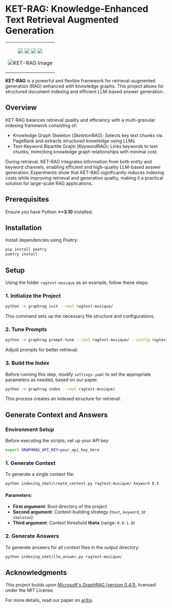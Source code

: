 # KET-RAG: Knowledge-Enhanced Text Retrieval Augmented Generation

<div align="center"> 
<table border="0" width="100%">
<tr>
<td>
<div>
    <p style="text-align: center;">
        <a href='https://lightrag.github.io'><img src='https://img.shields.io/badge/Project-Page-Green'></a>
        <a href='https://arxiv.org/abs/2502.09304'><img src='https://img.shields.io/badge/arXiv-2502.09304-b31b1b'></a>
        <img src="https://img.shields.io/badge/python-3.10-blue">
        <a href="https://pypi.org/project/lightrag-hku/"><img src="https://img.shields.io/pypi/v/lightrag-hku.svg"></a>
    </p>
    <p style="text-align: center;">
        <img src="https://raw.githubusercontent.com/waetr/KET-RAG/main/ketrag.png" alt="KET-RAG Image" width="width: 70%; max-width: 800px;">
    </p>
</div>
</td>
</tr>
</table>
</div>

**KET-RAG** is a powerful and flexible framework for retrieval-augmented generation (RAG) enhanced with knowledge graphs. This project allows for structured document indexing and efficient LLM-based answer generation.

## Overview

KET-RAG balances retrieval quality and efficiency with a multi-granular indexing framework consisting of:

- Knowledge Graph Skeleton (*SkeletonRAG*): Selects key text chunks via PageRank and extracts structured knowledge using LLMs.
- Text-Keyword Bipartite Graph (*KeywordRAG*): Links keywords to text chunks, mimicking knowledge graph relationships with minimal cost.

During retrieval, KET-RAG integrates information from both entity and keyword channels, enabling efficient and high-quality LLM-based answer generation. Experiments show that KET-RAG significantly reduces indexing costs while improving retrieval and generation quality, making it a practical solution for large-scale RAG applications.

## Prerequisites

Ensure you have Python **>=3.10** installed.

## Installation

Install dependencies using Poetry:

```bash
pip install poetry
poetry install
```

## Setup

Using the folder `ragtest-musique` as an example, follow these steps:

### 1. Initialize the Project

```bash
python -m graphrag init --root ragtest-musique/
```

This command sets up the necessary file structure and configurations.

### 2. Tune Prompts

```bash
python -m graphrag prompt-tune --root ragtest-musique/ --config ragtest-musique/settings.yaml --discover-entity-types
```

Adjust prompts for better retrieval.

### 3. Build the Index

Before running this step, modify `settings.yaml` to set the appropriate parameters as needed, based on our paper.

```bash
python -m graphrag index --root ragtest-musique/
```

This process creates an indexed structure for retrieval.

## Generate Context and Answers

### Environment Setup

Before executing the scripts, set up your API key:

```bash
export GRAPHRAG_API_KEY=your_api_key_here
```

### 1. Generate Context

To generate a single context file:

```bash
python indexing_sket/create_context.py ragtest-musique/ keyword 0.5
```

#### Parameters:

- **First argument**: Root directory of the project
- **Second argument**: Context-building strategy (`text`, `keyword`, or `skeleton`)
- **Third argument**: Context threshold **theta** (range: `0.0-1.0`)

### 2. Generate Answers

To generate answers for all context files in the output directory:

```bash
python indexing_sket/llm_answer.py ragtest-musique/
```

## Acknowledgments

This project builds upon [Microsoft's GraphRAG (version 0.4.1)](https://github.com/microsoft/graphrag/commit/ba50caab4d2fea9bc3fd926dd9051b9f4cebf6bd), licensed under the MIT License.

For more details, read our paper on [arXiv](https://arxiv.org/abs/2502.09304).
